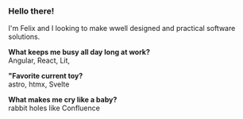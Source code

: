 <!-- @format -->

### Hello there! 

I'm Felix and I looking to make wwell designed and practical software solutions.

  
**What keeps me busy all day long at work?** <br/>
Angular, React, Lit, 

**"Favorite current toy?** <br/>
astro, htmx, Svelte

**What makes me cry like a baby?** <br/>
rabbit holes like Confluence
